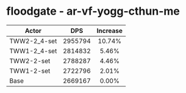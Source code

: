 # floodgate - ar-vf-yogg-cthun-me
| Actor | DPS | Increase |
|---|:---:|:---:|
|TWW2-2_4-set|2955794|10.74%|
|TWW1-2_4-set|2814832|5.46%|
|TWW2-2-set|2788287|4.46%|
|TWW1-2-set|2722796|2.01%|
|Base|2669167|0.00%|
